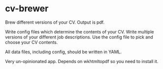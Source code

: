 cv-brewer
=========

Brew different versions of your CV. Output is pdf.

Write config files which determine the contents of your CV. Write
multiple versions of your different job descriptions. Use the
config file to pick and choose your CV contents.

All data files, including config, should be written in YAML.

Very un-opinionated app. Depends on wkhtmltopdf so you need to install it.

